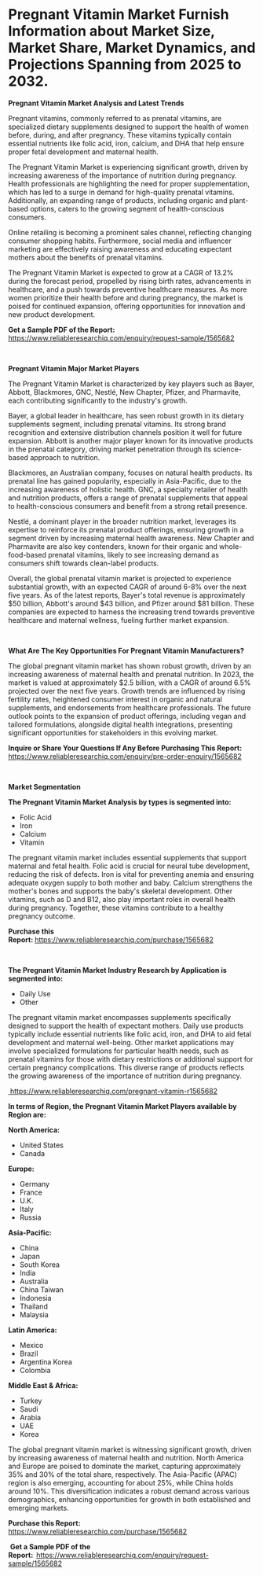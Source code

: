 <p><h1>Pregnant Vitamin Market Furnish Information about Market Size, Market Share, Market Dynamics, and Projections Spanning from 2025 to 2032.</h1></p><p><strong>Pregnant Vitamin Market Analysis and Latest Trends</strong></p>
<p><p>Pregnant vitamins, commonly referred to as prenatal vitamins, are specialized dietary supplements designed to support the health of women before, during, and after pregnancy. These vitamins typically contain essential nutrients like folic acid, iron, calcium, and DHA that help ensure proper fetal development and maternal health.</p><p>The Pregnant Vitamin Market is experiencing significant growth, driven by increasing awareness of the importance of nutrition during pregnancy. Health professionals are highlighting the need for proper supplementation, which has led to a surge in demand for high-quality prenatal vitamins. Additionally, an expanding range of products, including organic and plant-based options, caters to the growing segment of health-conscious consumers.</p><p>Online retailing is becoming a prominent sales channel, reflecting changing consumer shopping habits. Furthermore, social media and influencer marketing are effectively raising awareness and educating expectant mothers about the benefits of prenatal vitamins.</p><p>The Pregnant Vitamin Market is expected to grow at a CAGR of 13.2% during the forecast period, propelled by rising birth rates, advancements in healthcare, and a push towards preventive healthcare measures. As more women prioritize their health before and during pregnancy, the market is poised for continued expansion, offering opportunities for innovation and new product development.</p></p>
<p><strong>Get a Sample PDF of the Report:&nbsp;</strong> <a href="https://www.reliableresearchiq.com/enquiry/request-sample/1565682?utm_campaign=2580&utm_medium=2&utm_source=Github&utm_content=ia&utm_term=19042025&utm_id=pregnant-vitamin">https://www.reliableresearchiq.com/enquiry/request-sample/1565682</a></p>
<p>&nbsp;</p>
<p><strong>Pregnant Vitamin Major Market Players</strong></p>
<p><p>The Pregnant Vitamin Market is characterized by key players such as Bayer, Abbott, Blackmores, GNC, Nestlé, New Chapter, Pfizer, and Pharmavite, each contributing significantly to the industry's growth. </p><p>Bayer, a global leader in healthcare, has seen robust growth in its dietary supplements segment, including prenatal vitamins. Its strong brand recognition and extensive distribution channels position it well for future expansion. Abbott is another major player known for its innovative products in the prenatal category, driving market penetration through its science-based approach to nutrition. </p><p>Blackmores, an Australian company, focuses on natural health products. Its prenatal line has gained popularity, especially in Asia-Pacific, due to the increasing awareness of holistic health. GNC, a specialty retailer of health and nutrition products, offers a range of prenatal supplements that appeal to health-conscious consumers and benefit from a strong retail presence. </p><p>Nestlé, a dominant player in the broader nutrition market, leverages its expertise to reinforce its prenatal product offerings, ensuring growth in a segment driven by increasing maternal health awareness. New Chapter and Pharmavite are also key contenders, known for their organic and whole-food-based prenatal vitamins, likely to see increasing demand as consumers shift towards clean-label products. </p><p>Overall, the global prenatal vitamin market is projected to experience substantial growth, with an expected CAGR of around 6-8% over the next five years. As of the latest reports, Bayer's total revenue is approximately $50 billion, Abbott's around $43 billion, and Pfizer around $81 billion. These companies are expected to harness the increasing trend towards preventive healthcare and maternal wellness, fueling further market expansion.</p></p>
<p>&nbsp;</p>
<p><strong>What Are The Key Opportunities For Pregnant Vitamin Manufacturers?</strong></p>
<p><p>The global pregnant vitamin market has shown robust growth, driven by an increasing awareness of maternal health and prenatal nutrition. In 2023, the market is valued at approximately $2.5 billion, with a CAGR of around 6.5% projected over the next five years. Growth trends are influenced by rising fertility rates, heightened consumer interest in organic and natural supplements, and endorsements from healthcare professionals. The future outlook points to the expansion of product offerings, including vegan and tailored formulations, alongside digital health integrations, presenting significant opportunities for stakeholders in this evolving market.</p></p>
<p><strong>Inquire or Share Your Questions If Any Before Purchasing This Report:</strong> <a href="https://www.reliableresearchiq.com/enquiry/pre-order-enquiry/1565682?utm_campaign=2580&utm_medium=2&utm_source=Github&utm_content=ia&utm_term=19042025&utm_id=pregnant-vitamin">https://www.reliableresearchiq.com/enquiry/pre-order-enquiry/1565682</a></p>
<p>&nbsp;</p>
<p><strong>Market Segmentation</strong></p>
<p><strong>The Pregnant Vitamin Market Analysis by types is segmented into:</strong></p>
<p><ul><li>Folic Acid</li><li>Iron</li><li>Calcium</li><li>Vitamin</li></ul></p>
<p><p>The pregnant vitamin market includes essential supplements that support maternal and fetal health. Folic acid is crucial for neural tube development, reducing the risk of defects. Iron is vital for preventing anemia and ensuring adequate oxygen supply to both mother and baby. Calcium strengthens the mother's bones and supports the baby's skeletal development. Other vitamins, such as D and B12, also play important roles in overall health during pregnancy. Together, these vitamins contribute to a healthy pregnancy outcome.</p></p>
<p><strong>Purchase this Report:&nbsp;</strong><a href="https://www.reliableresearchiq.com/purchase/1565682?utm_campaign=2580&utm_medium=2&utm_source=Github&utm_content=ia&utm_term=19042025&utm_id=pregnant-vitamin">https://www.reliableresearchiq.com/purchase/1565682</a></p>
<p>&nbsp;</p>
<p><strong>The Pregnant Vitamin Market Industry Research by Application is segmented into:</strong></p>
<p><ul><li>Daily Use</li><li>Other</li></ul></p>
<p><p>The pregnant vitamin market encompasses supplements specifically designed to support the health of expectant mothers. Daily use products typically include essential nutrients like folic acid, iron, and DHA to aid fetal development and maternal well-being. Other market applications may involve specialized formulations for particular health needs, such as prenatal vitamins for those with dietary restrictions or additional support for certain pregnancy complications. This diverse range of products reflects the growing awareness of the importance of nutrition during pregnancy.</p></p>
<p><a href="https://www.reliableresearchiq.com/pregnant-vitamin-r1565682?utm_campaign=2580&utm_medium=2&utm_source=Github&utm_content=ia&utm_term=19042025&utm_id=pregnant-vitamin">&nbsp;https://www.reliableresearchiq.com/pregnant-vitamin-r1565682</a></p>
<p><strong>In terms of Region, the Pregnant Vitamin Market Players available by Region are:</strong></p>
<p>
    <p> <strong> North America: </strong>
        <ul>
            <li>United States</li>
            <li>Canada</li>
        </ul>
        </p> 
    <p> <strong> Europe: </strong>
        <ul>
            <li>Germany</li>
            <li>France</li>
            <li>U.K.</li>
            <li>Italy</li>
            <li>Russia</li>
        </ul>
        </p> 
    <p> <strong> Asia-Pacific: </strong>
        <ul>
            <li>China</li>
            <li>Japan</li>
            <li>South Korea</li>
            <li>India</li>
            <li>Australia</li>
            <li>China Taiwan</li>
            <li>Indonesia</li>
            <li>Thailand</li>
            <li>Malaysia</li>
        </ul>
        </p> 
    <p> <strong> Latin America: </strong>
        <ul>
            <li>Mexico</li>
            <li>Brazil</li>
            <li>Argentina Korea</li>
            <li>Colombia</li>
        </ul>
        </p> 
    <p> <strong> Middle East & Africa: </strong>
        <ul>
            <li>Turkey</li>
            <li>Saudi</li>
            <li>Arabia</li>
            <li>UAE</li>
            <li>Korea</li>
        </ul>
    </p>
    </p>
<p><p>The global pregnant vitamin market is witnessing significant growth, driven by increasing awareness of maternal health and nutrition. North America and Europe are poised to dominate the market, capturing approximately 35% and 30% of the total share, respectively. The Asia-Pacific (APAC) region is also emerging, accounting for about 25%, while China holds around 10%. This diversification indicates a robust demand across various demographics, enhancing opportunities for growth in both established and emerging markets.</p></p>
<p><strong>Purchase this Report: </strong><a href="https://www.reliableresearchiq.com/purchase/1565682?utm_campaign=2580&utm_medium=2&utm_source=Github&utm_content=ia&utm_term=19042025&utm_id=pregnant-vitamin">https://www.reliableresearchiq.com/purchase/1565682</a></p>
<p>&nbsp;<strong>Get a Sample PDF of the Report:&nbsp;&nbsp;</strong><a href="https://www.reliableresearchiq.com/enquiry/request-sample/1565682?utm_campaign=2580&utm_medium=2&utm_source=Github&utm_content=ia&utm_term=19042025&utm_id=pregnant-vitamin">https://www.reliableresearchiq.com/enquiry/request-sample/1565682</a></p>
<p><strong></strong></p>
<p><p></p><p></p><p></p></p>